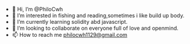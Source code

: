 - 👋 Hi, I’m @PhiloCwh
- 👀 I’m interested in fishing and reading,sometimes i like build up body.
- 🌱 I’m currently learning solidity abd javascript.
- 💞️ I’m looking to collaborate on everyone full of love and openmind.
- 📫 How to reach me philocwh1129@gmail.com

<!---
PhiloCwh/PhiloCwh is a ✨ special ✨ repository because its `README.md` (this file) appears on your GitHub profile.
You can click the Preview link to take a look at your changes.
--->
